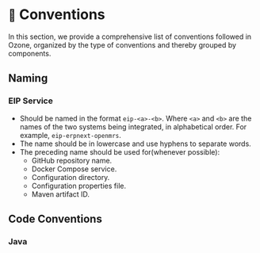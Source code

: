 # <small>:construction:</small> Conventions

In this section, we provide a comprehensive list of conventions followed in Ozone, organized by the type of conventions and thereby grouped by components.

## Naming

### EIP Service

- Should be named in the format `eip-<a>-<b>`. Where `<a>` and `<b>` are the names of the two systems being integrated, in alphabetical order. For example, `eip-erpnext-openmrs`.
- The name should be in lowercase and use hyphens to separate words.
- The preceding name should be used for(whenever possible):
    - GitHub repository name.
    - Docker Compose service.
    - Configuration directory.
    - Configuration properties file.
    - Maven artifact ID.

## Code Conventions

### Java
